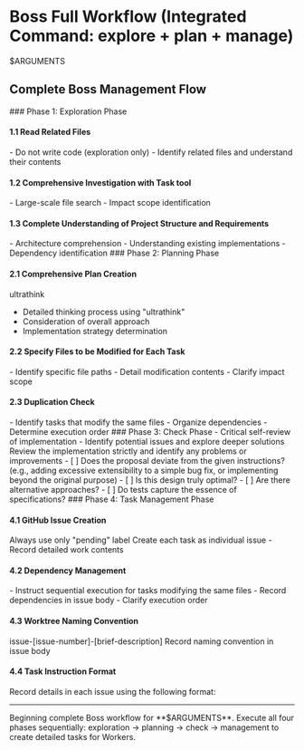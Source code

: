# Boss Full Workflow (Integrated Command: explore + plan + manage)

<target>$ARGUMENTS</target>

## Complete Boss Management Flow

<phase name="exploration" order="1">
### Phase 1: Exploration Phase

#### 1.1 Read Related Files
<constraints>
- Do not write code (exploration only)
</constraints>
<tasks>
- Identify related files and understand their contents
</tasks>

#### 1.2 Comprehensive Investigation with Task tool
<tasks>
- Large-scale file search
- Impact scope identification
</tasks>

#### 1.3 Complete Understanding of Project Structure and Requirements
<tasks>
- Architecture comprehension
- Understanding existing implementations
- Dependency identification
</tasks>
</phase>

<phase name="planning" order="2" depends-on="exploration">
### Phase 2: Planning Phase

#### 2.1 Comprehensive Plan Creation
<methodology>ultrathink</methodology>
<tasks>
- Detailed thinking process using "ultrathink"
- Consideration of overall approach
- Implementation strategy determination
</tasks>

#### 2.2 Specify Files to be Modified for Each Task
<tasks>
- Identify specific file paths
- Detail modification contents
- Clarify impact scope
</tasks>

#### 2.3 Duplication Check
<tasks>
- Identify tasks that modify the same files
- Organize dependencies
- Determine execution order
</tasks>
</phase>

<phase name="check" order="3" depends-on="planning">
### Phase 3: Check Phase

<activities>
- Critical self-review of implementation
- Identify potential issues and explore deeper solutions
</activities>

<review-process>
<instruction>Review the implementation strictly and identify any problems or improvements</instruction>
<analysis-checklist>
- [ ] Does the proposal deviate from the given instructions? (e.g., adding excessive extensibility to a simple bug fix, or implementing beyond the original purpose)
- [ ] Is this design truly optimal?
- [ ] Are there alternative approaches?
- [ ] Do tests capture the essence of specifications?
</analysis-checklist>
</review-process>
</phase>

<phase name="management" order="4" depends-on="check">
### Phase 4: Task Management Phase

#### 4.1 GitHub Issue Creation
<github-rules>
<label-constraint>Always use only "pending" label</label-constraint>
<issue-policy>Create each task as individual issue</issue-policy>
</github-rules>
<tasks>
- Record detailed work contents
</tasks>

#### 4.2 Dependency Management
<tasks>
- Instruct sequential execution for tasks modifying the same files
- Record dependencies in issue body
- Clarify execution order
</tasks>

#### 4.3 Worktree Naming Convention
<naming-convention>
<format>issue-[issue-number]-[brief-description]</format>
<requirement>Record naming convention in issue body</requirement>
</naming-convention>

#### 4.4 Task Instruction Format
<task-template>
Record details in each issue using the following format:

<template type="issue-format">
# [Task Name]

## Task Overview
[Description]

## Files to be Modified
- [File Path 1]
- [File Path 2]

## Prerequisite Tasks
- [ ] #[issue-number] [dependent-task-name]

## Worktree Name
issue-[issue-number]-[brief-description]

## Work Contents
- [ ] [Specific Work 1]
- [ ] [Specific Work 2]
</template>
</task-template>
</phase>

---

<execution-start target="$ARGUMENTS">
Beginning complete Boss workflow for **<target-ref>$ARGUMENTS</target-ref>**.
Execute all four phases sequentially: exploration → planning → check → management to create detailed tasks for Workers.
</execution-start>
